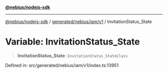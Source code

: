 [**@nebius/nodejs-sdk**](../../../../../README.md)

***

[@nebius/nodejs-sdk](../../../../../README.md) / [generated/nebius/iam/v1](../README.md) / InvitationStatus\_State

# Variable: InvitationStatus\_State

> **InvitationStatus\_State**: `InvitationStatus_StateClass`

Defined in: src/generated/nebius/iam/v1/index.ts:13951
